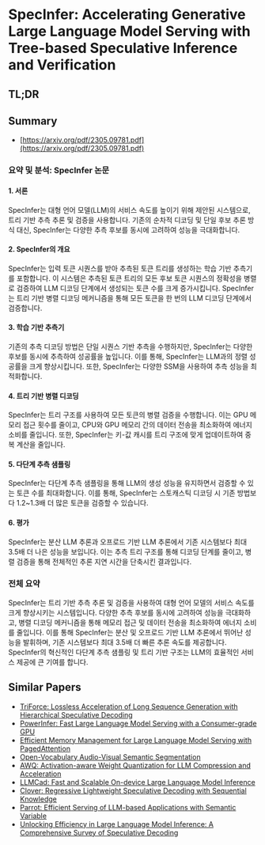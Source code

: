 # SpecInfer: Accelerating Generative Large Language Model Serving with Tree-based Speculative Inference and Verification
## TL;DR
## Summary
- [https://arxiv.org/pdf/2305.09781.pdf](https://arxiv.org/pdf/2305.09781.pdf)

### 요약 및 분석: SpecInfer 논문

#### 1. 서론
SpecInfer는 대형 언어 모델(LLM)의 서비스 속도를 높이기 위해 제안된 시스템으로, 트리 기반 추측 추론 및 검증을 사용합니다. 기존의 순차적 디코딩 및 단일 후보 추론 방식 대신, SpecInfer는 다양한 추측 후보를 동시에 고려하여 성능을 극대화합니다.

#### 2. SpecInfer의 개요
SpecInfer는 입력 토큰 시퀀스를 받아 추측된 토큰 트리를 생성하는 학습 기반 추측기를 포함합니다. 이 시스템은 추측된 토큰 트리의 모든 후보 토큰 시퀀스의 정확성을 병렬로 검증하여 LLM 디코딩 단계에서 생성되는 토큰 수를 크게 증가시킵니다. SpecInfer는 트리 기반 병렬 디코딩 메커니즘을 통해 모든 토큰을 한 번의 LLM 디코딩 단계에서 검증합니다.

#### 3. 학습 기반 추측기
기존의 추측 디코딩 방법은 단일 시퀀스 기반 추측을 수행하지만, SpecInfer는 다양한 후보를 동시에 추측하여 성공률을 높입니다. 이를 통해, SpecInfer는 LLM과의 정렬 성공률을 크게 향상시킵니다. 또한, SpecInfer는 다양한 SSM을 사용하여 추측 성능을 최적화합니다.

#### 4. 트리 기반 병렬 디코딩
SpecInfer는 트리 구조를 사용하여 모든 토큰의 병렬 검증을 수행합니다. 이는 GPU 메모리 접근 횟수를 줄이고, CPU와 GPU 메모리 간의 데이터 전송을 최소화하여 에너지 소비를 줄입니다. 또한, SpecInfer는 키-값 캐시를 트리 구조에 맞게 업데이트하여 중복 계산을 줄입니다.

#### 5. 다단계 추측 샘플링
SpecInfer는 다단계 추측 샘플링을 통해 LLM의 생성 성능을 유지하면서 검증할 수 있는 토큰 수를 최대화합니다. 이를 통해, SpecInfer는 스토캐스틱 디코딩 시 기존 방법보다 1.2~1.3배 더 많은 토큰을 검증할 수 있습니다.

#### 6. 평가
SpecInfer는 분산 LLM 추론과 오프로드 기반 LLM 추론에서 기존 시스템보다 최대 3.5배 더 나은 성능을 보입니다. 이는 추측 트리 구조를 통해 디코딩 단계를 줄이고, 병렬 검증을 통해 전체적인 추론 지연 시간을 단축시킨 결과입니다.

### 전체 요약
SpecInfer는 트리 기반 추측 추론 및 검증을 사용하여 대형 언어 모델의 서비스 속도를 크게 향상시키는 시스템입니다. 다양한 추측 후보를 동시에 고려하여 성능을 극대화하고, 병렬 디코딩 메커니즘을 통해 메모리 접근 및 데이터 전송을 최소화하여 에너지 소비를 줄입니다. 이를 통해 SpecInfer는 분산 및 오프로드 기반 LLM 추론에서 뛰어난 성능을 발휘하며, 기존 시스템보다 최대 3.5배 더 빠른 추론 속도를 제공합니다. SpecInfer의 혁신적인 다단계 추측 샘플링 및 트리 기반 구조는 LLM의 효율적인 서비스 제공에 큰 기여를 합니다.

## Similar Papers
- [TriForce: Lossless Acceleration of Long Sequence Generation with Hierarchical Speculative Decoding](2404.11912.md)
- [PowerInfer: Fast Large Language Model Serving with a Consumer-grade GPU](2312.12456.md)
- [Efficient Memory Management for Large Language Model Serving with PagedAttention](2309.06180.md)
- [Open-Vocabulary Audio-Visual Semantic Segmentation](2407.21721.md)
- [AWQ: Activation-aware Weight Quantization for LLM Compression and Acceleration](2306.00978.md)
- [LLMCad: Fast and Scalable On-device Large Language Model Inference](2309.04255.md)
- [Clover: Regressive Lightweight Speculative Decoding with Sequential Knowledge](2405.00263.md)
- [Parrot: Efficient Serving of LLM-based Applications with Semantic Variable](2405.19888.md)
- [Unlocking Efficiency in Large Language Model Inference: A Comprehensive Survey of Speculative Decoding](2401.07851.md)
